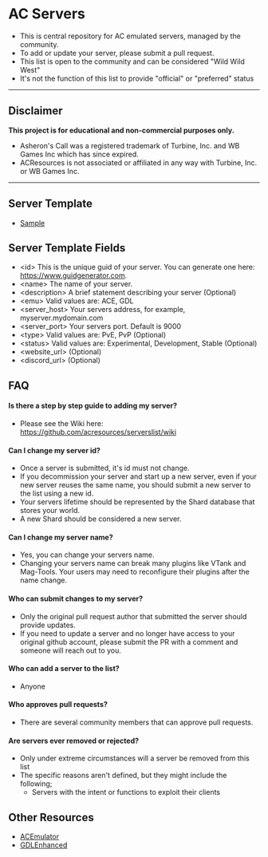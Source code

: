 # AC Servers
* This is central repository for AC emulated servers, managed by the community.  
* To add or update your server, please submit a pull request.
* This list is open to the community and can be considered "Wild Wild West"
* It's not the function of this list to provide "official" or "preferred" status

***
## Disclaimer
**This project is for educational and non-commercial purposes only.**
- Asheron's Call was a registered trademark of Turbine, Inc. and WB Games Inc which has since expired.
- ACResources is not associated or affiliated in any way with Turbine, Inc. or WB Games Inc.
***

## Server Template
* [Sample](https://raw.githubusercontent.com/acresources/serverslist/master/Template.xml)

## Server Template Fields
* <id\> This is the unique guid of your server. You can generate one here: https://www.guidgenerator.com.
* <name\> The name of your server.
* <description\> A brief statement describing your server (Optional)
* <emu\> Valid values are: ACE, GDL
* <server_host\> Your servers address, for example, myserver.mydomain.com
* <server_port\> Your servers port. Default is 9000
* <type\> Valid values are: PvE, PvP (Optional)
* <status\> Valid values are: Experimental, Development, Stable (Optional)
* <website_url\> (Optional)
* <discord_url\> (Optional)

## FAQ

#### Is there a step by step guide to adding my server?
* Please see the Wiki here: https://github.com/acresources/serverslist/wiki

#### Can I change my server id?
* Once a server is submitted, it's id must not change.
* If you decommission your server and start up a new server, even if your new server reuses the same name, you should submit a new server to the list using a new id.
* Your servers lifetime should be represented by the Shard database that stores your world.
* A new Shard should be considered a new server.

#### Can I change my server name?
* Yes, you can change your servers name.
* Changing your servers name can break many plugins like VTank and Mag-Tools. Your users may need to reconfigure their plugins after the name change.

#### Who can submit changes to my server?
* Only the original pull request author that submitted the server should provide updates.
* If you need to update a server and no longer have access to your original github account, please submit the PR with a comment and someone will reach out to you.

#### Who can add a server to the list?
* Anyone

#### Who approves pull requests?
* There are several community members that can approve pull requests.

#### Are servers ever removed or rejected?
* Only under extreme circumstances will a server be removed from this list
* The specific reasons aren't defined, but they might include the following;
  * Servers with the intent or functions to exploit their clients

## Other Resources
* [ACEmulator](https://github.com/ACEmulator/ACE)
* [GDLEnhanced](https://gitlab.com/Scribble/gdlenhanced)
